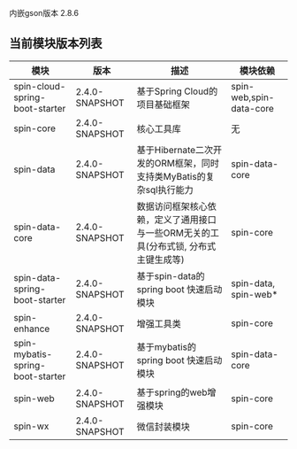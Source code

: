 内嵌gson版本 2.8.6

## 当前模块版本列表
|   模块   |   版本   |   描述   |   模块依赖   |
| ---- | ---- | ---- | ---- |
|   spin-cloud-spring-boot-starter   |   2.4.0-SNAPSHOT   | 基于Spring Cloud的项目基础框架 | spin-web,spin-data-core |
|   spin-core   |   2.4.0-SNAPSHOT   | 核心工具库 | 无 |
|   spin-data   |   2.4.0-SNAPSHOT   | 基于Hibernate二次开发的ORM框架，同时支持类MyBatis的复杂sql执行能力 | spin-data-core |
|   spin-data-core   |  2.4.0-SNAPSHOT    | 数据访问框架核心依赖，定义了通用接口与一些ORM无关的工具(分布式锁, 分布式主键生成等) | spin-core |
|   spin-data-spring-boot-starter   |  2.4.0-SNAPSHOT    | 基于spin-data的spring boot 快速启动模块 | spin-data, spin-web* |
|   spin-enhance   |   2.4.0-SNAPSHOT   | 增强工具类 | spin-core
|   spin-mybatis-spring-boot-starter   |    2.4.0-SNAPSHOT  | 基于mybatis的spring boot 快速启动模块 | spin-data-core |
|   spin-web   |    2.4.0-SNAPSHOT  | 基于spring的web增强模块 | spin-core |
|   spin-wx   |    2.4.0-SNAPSHOT  | 微信封装模块 | spin-core |

